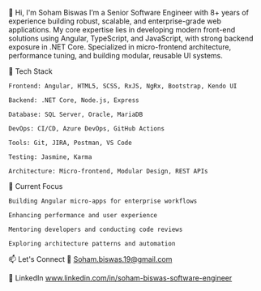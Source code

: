 👋 Hi, I'm Soham Biswas
I’m a Senior Software Engineer with 8+ years of experience building robust, scalable, and enterprise-grade web applications. My core expertise lies in developing modern front-end solutions using Angular, TypeScript, and JavaScript, with strong backend exposure in .NET Core. Specialized in micro-frontend architecture, performance tuning, and building modular, reusable UI systems.

🔧 Tech Stack

    Frontend: Angular, HTML5, SCSS, RxJS, NgRx, Bootstrap, Kendo UI
    
    Backend: .NET Core, Node.js, Express
    
    Database: SQL Server, Oracle, MariaDB
    
    DevOps: CI/CD, Azure DevOps, GitHub Actions
    
    Tools: Git, JIRA, Postman, VS Code
    
    Testing: Jasmine, Karma

    Architecture: Micro-frontend, Modular Design, REST APIs

📌 Current Focus

    Building Angular micro-apps for enterprise workflows
    
    Enhancing performance and user experience
    
    Mentoring developers and conducting code reviews
    
    Exploring architecture patterns and automation

📫 Let's Connect
📧 Soham.biswas.19@gmail.com

🔗 LinkedIn www.linkedin.com/in/soham-biswas-software-engineer

<!---
Sohbis/Sohbis is a ✨ special ✨ repository because its `README.md` (this file) appears on your GitHub profile.
You can click the Preview link to take a look at your changes.
--->
